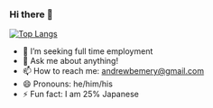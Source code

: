 ### Hi there 👋

[![Top Langs](https://github-readme-stats.vercel.app/api/top-langs/?username=ethinallen&layout=compact)](https://github.com/anuraghazra/github-readme-stats)

- 🔭 I’m seeking full time employment
- 💬 Ask me about anything!
- 📫 How to reach me: andrewbemery@gmail.com
- 😄 Pronouns: he/him/his
- ⚡ Fun fact: I am 25% Japanese
